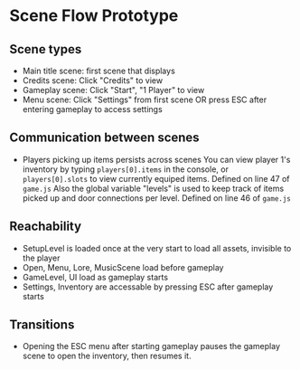 # Scene Flow Prototype

## Scene types
* Main title scene: first scene that displays
* Credits scene: Click "Credits" to view
* Gameplay scene: Click "Start", "1 Player" to view
* Menu scene: Click "Settings" from first scene OR press ESC after entering gameplay to access settings

## Communication between scenes
* Players picking up items persists across scenes
You can view player 1's inventory by typing `players[0].items` in the console, or `players[0].slots` to view currently equiped items. Defined on line 47 of `game.js`
Also the global variable "levels" is used to keep track of items picked up and door connections per level. Defined on line 46 of `game.js`

## Reachability
* SetupLevel is loaded once at the very start to load all assets, invisible to the player
* Open, Menu, Lore, MusicScene load before gameplay
* GameLevel, UI load as gameplay starts
* Settings, Inventory are accessable by pressing ESC after gameplay starts

## Transitions
* Opening the ESC menu after starting gameplay pauses the gameplay scene to open the inventory, then resumes it.
